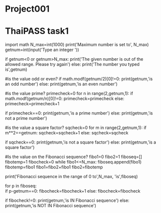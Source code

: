 # Project001
# ThaiPASS task1
import math
N_max=int(1000)
print('Maximum number is set to', N_max)
getnum=int(input('Type an integer '))

if getnum<0 or getnum>N_max:
    print('The given number is out of the allowed range. Please try again')
else:
    print('The number you typed is',getnum)

#is the value odd or even?
if math.modf(getnum/2)[0]!=0:
    print(getnum,'is an odd number')
else:
    print(getnum,'is an even number')
    

#is the value prime?
primecheck=0
for n in range(2,getnum,1):
    if math.modf(getnum/n)[0]!=0:
        primecheck=primecheck
    else:
        primecheck=primecheck+1

if primecheck==0:
    print(getnum,'is a prime number')
else:
    print(getnum,'is not a prime number')

    
#is the value a square factor?
sqcheck=0
for m in range(2,getnum,1):
    if m**2==getnum:
        sqcheck=sqcheck+1
    else:
        sqcheck=sqcheck

if sqcheck==0:
    print(getnum,'is not a square factor')
else:
    print(getnum,'is a square factor')


#Is the value on the Fibonacci sequence?
fibo1=0
fibo2=1
fiboseq=[]
fibotemp=1
fibocheck=0
while fibo1<=N_max:
    fiboseq.append(fibo1)
    fibotemp=fibo1
    fibo1=fibo2+fibo1
    fibo2=fibotemp
    
print('Fibonacci sequence in the range of 0 to',N_max, 'is',fiboseq)
    
for p in fiboseq:    
    if p-getnum==0:
        fibocheck=fibocheck+1 
    else:
        fibocheck=fibocheck
   
if fibocheck!=0:
    print(getnum,'is IN Fibonacci sequence')
else:
    print(getnum,'is NOT IN Fibonacci sequence')

